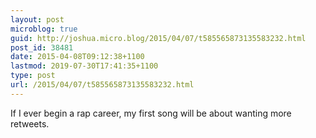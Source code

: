 ```yaml
---
layout: post
microblog: true
guid: http://joshua.micro.blog/2015/04/07/t585565873135583232.html
post_id: 38481
date: 2015-04-08T09:12:38+1100
lastmod: 2019-07-30T17:41:35+1100
type: post
url: /2015/04/07/t585565873135583232.html
---
```

If I ever begin a rap career, my first song will be about wanting more retweets.
